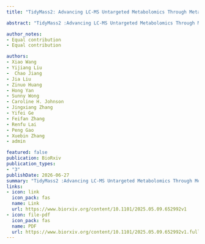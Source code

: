 ```yaml
---
title: "TidyMass2: Advancing LC-MS Untargeted Metabolomics Through Metabolite Origin Inference and Metabolic Feature-based Functional Module Analysis"

abstract: "TidyMass2 :Advancing LC-MS Untargeted Metabolomics Through Metabolite Origin Inference and Metabolic Feature-based Functional Module Analysis"

author_notes:
- Equal contribution
- Equal contribution

authors:
- Xiao Wang
- Yijiang Liu
-  Chao Jiang
- Jia Liu
- Zinuo Huang
- Hong Yan
- Sunny Wong
- Caroline H. Johnson
- Jingxiang Zhang
- Yifei Ge
- Feifan Zhang
- Renfu Lai
- Peng Gao
- Xuebin Zhang
- admin

featured: false
publication: BioRxiv
publication_types:
- "3"
publishDate: 2026-06-27
summary: "TidyMass2 :Advancing LC-MS Untargeted Metabolomics Through Metabolite Origin Inference and Metabolic Feature-based Functional Module Analysis"
links:
- icon: link
  icon_pack: fas
  name: Link
  url: https://www.biorxiv.org/content/10.1101/2025.05.09.652992v1
- icon: file-pdf
  icon_pack: fas
  name: PDF
  url: https://www.biorxiv.org/content/10.1101/2025.05.09.652992v1.full.pdf
---
```

